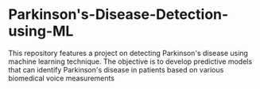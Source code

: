 # Parkinson's-Disease-Detection-using-ML
This repository features a project on detecting Parkinson's disease using machine learning technique. The objective is to develop predictive models that can identify Parkinson's disease in patients based on various biomedical voice measurements
